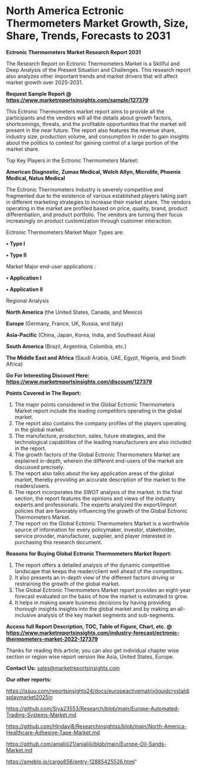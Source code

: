 # North America Ectronic Thermometers Market Growth, Size, Share, Trends, Forecasts to 2031

<strong>Ectronic Thermometers Market Research Report 2031</strong>

The Research Report on Ectronic Thermometers Market is a Skillful and Deep Analysis of the Present Situation and Challenges. This research report also analyzes other important trends and market drivers that will affect market growth over 2025-2031.

<strong>Request Sample Report @ <a href=https://www.marketreportsinsights.com/sample/127379>https://www.marketreportsinsights.com/sample/127379</a></strong>

This Ectronic Thermometers market report aims to provide all the participants and the vendors will all the details about growth factors, shortcomings, threats, and the profitable opportunities that the market will present in the near future. The report also features the revenue share, industry size, production volume, and consumption in order to gain insights about the politics to contest for gaining control of a large portion of the market share.

Top Key Players in the Ectronic Thermometers Market:

<strong>American Diagnostic, Zumax Medical, Welch Allyn, Microlife, Phoenix Medical, Natus Medical</strong>

The Ectronic Thermometers Industry is severely competitive and fragmented due to the existence of various established players taking part in different marketing strategies to increase their market share. The vendors operating in the market are profiled based on price, quality, brand, product differentiation, and product portfolio. The vendors are turning their focus increasingly on product customization through customer interaction.

Ectronic Thermometers Market Major Types are:

<strong>• Type I

• Type II</strong>

Market Major end-user applications :

<strong>• Application I

• Application II</strong>

Regional Analysis

</u><strong><b>North America</b></strong> (the United States, Canada, and Mexico)

<strong><b>Europe </b></strong>(Germany, France, UK, Russia, and Italy)

<strong><b>Asia-Pacific</b></strong> (China, Japan, Korea, India, and Southeast Asia)

<strong><b>South America</b></strong> (Brazil, Argentina, Colombia, etc.)

<strong><b>The Middle East and Africa</b></strong> (Saudi Arabia, UAE, Egypt, Nigeria, and South Africa)

<strong>Go For Interesting Discount Here: <a href=https://www.marketreportsinsights.com/discount/127379>https://www.marketreportsinsights.com/discount/127379</a></strong>

<strong>Points Covered in The Report:</strong>
<ol>
  <li>The major points considered in the Global Ectronic Thermometers Market report include the leading competitors operating in the global market.</li>
  <li>The report also contains the company profiles of the players operating in the global market.</li>
  <li>The manufacture, production, sales, future strategies, and the technological capabilities of the leading manufacturers are also included in the report.</li>
  <li>The growth factors of the Global Ectronic Thermometers Market are explained in-depth, wherein the different end-users of the market are discussed precisely.</li>
  <li>The report also talks about the key application areas of the global market, thereby providing an accurate description of the market to the readers/users.</li>
  <li>The report incorporates the SWOT analysis of the market. In the final section, the report features the opinions and views of the industry experts and professionals. The experts analyzed the export/import policies that are favorably influencing the growth of the Global Ectronic Thermometers Market.</li>
  <li>The report on the Global Ectronic Thermometers Market is a worthwhile source of information for every policymaker, investor, stakeholder, service provider, manufacturer, supplier, and player interested in purchasing this research document.</li>
</ol>
<strong>Reasons for Buying Global Ectronic Thermometers Market Report:</strong>

<ol>
  <li>The report offers a detailed analysis of the dynamic competitive landscape that keeps the reader/client well ahead of the competitors.</li>
  <li>It also presents an in-depth view of the different factors driving or restraining the growth of the global market.</li>
  <li>The Global Ectronic Thermometers Market report provides an eight-year forecast evaluated on the basis of how the market is estimated to grow.</li>
  <li>It helps in making aware business decisions by having providing thorough insights insights into the global market and by making an all-inclusive analysis of the key market segments and sub-segments.</li>
</ol>
<strong>Access full Report Description, TOC, Table of Figure, Chart, etc. @ <a href=https://www.marketreportsinsights.com/industry-forecast/ectronic-thermometers-market-2022-127379>https://www.marketreportsinsights.com/industry-forecast/ectronic-thermometers-market-2022-127379</a></strong>


Thanks for reading this article; you can also get individual chapter wise section or region wise report version like Asia, United States, Europe.

<strong>Contact Us:</strong>
sales@marketreportsinsights.com

<strong>Our other reports:</strong>

<a href=https://issuu.com/reportsinsights24/docs/europeactivematrixliquidcrystaldisplaymarket2025in>https://issuu.com/reportsinsights24/docs/europeactivematrixliquidcrystaldisplaymarket2025in</a>

<a href=https://github.com/Siya23553/Research/blob/main/Europe-Automated-Trading-Systems-Market.md>https://github.com/Siya23553/Research/blob/main/Europe-Automated-Trading-Systems-Market.md</a>

<a href=https://github.com/Hindavi8/Researchinsightss/blob/main/North-America-Healthcare-Adhesive-Tape-Market.md>https://github.com/Hindavi8/Researchinsightss/blob/main/North-America-Healthcare-Adhesive-Tape-Market.md</a>

<a href=https://github.com/anjaliiii21/anjaliiii/blob/main/Europe-Oil-Sands-Market.md>https://github.com/anjaliiii21/anjaliiii/blob/main/Europe-Oil-Sands-Market.md</a>

<a href=https://ameblo.jp/cargo656/entry-12885425526.html>https://ameblo.jp/cargo656/entry-12885425526.html</a>"
